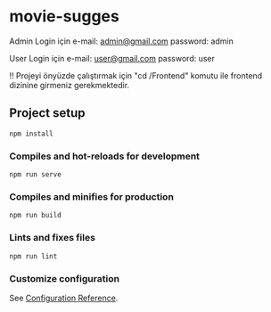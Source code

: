 # movie-sugges

Admin Login için
e-mail: admin@gmail.com
password: admin

User Login için
e-mail: user@gmail.com
password: user

!! Projeyi önyüzde çalıştırmak için "cd /Frontend" komutu ile frontend dizinine girmeniz gerekmektedir.

## Project setup

```
npm install
```

### Compiles and hot-reloads for development

```
npm run serve
```

### Compiles and minifies for production

```
npm run build
```

### Lints and fixes files

```
npm run lint
```

### Customize configuration

See [Configuration Reference](https://cli.vuejs.org/config/).
